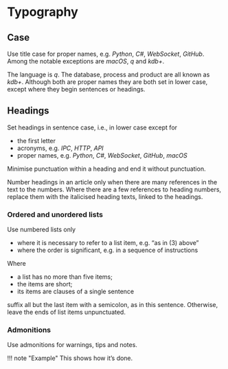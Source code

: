 # Typography


## Case

Use title case for proper names, e.g. _Python_, _C#_, _WebSocket_, _GitHub_. 
Among the notable exceptions are _macOS_, _q_ and _kdb+_.

The language is _q_. 
The database, process and product are all known as _kdb+_. 
Although both are proper names they are both set in lower case, except where they begin sentences or headings. 


## Headings

Set headings in sentence case, i.e., in lower case except for

-   the first letter
-   acronyms, e.g. _IPC_, _HTTP_, _API_
-   proper names, e.g. _Python_, _C#_, _WebSocket_, _GitHub_, _macOS_

Minimise punctuation within a heading and end it without punctuation. 

Number headings in an article only when there are many references in the text to the numbers. Where there are a few references to heading numbers, replace them with the italicised heading texts, linked to the headings. 


### Ordered and unordered lists

Use numbered lists only 

-   where it is necessary to refer to a list item, e.g. “as in (3) above”
-   where the order is significant, e.g. in a sequence of instructions 

Where 

-   a list has no more than five items; 
-   the items are short;
-   its items are clauses of a single sentence

suffix all but the last item with a semicolon, as in this sentence. 
Otherwise, leave the ends of list items unpunctuated. 


### Admonitions

Use admonitions for warnings, tips and notes.

!!! note "Example"
    This shows how it’s done.



